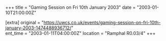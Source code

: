 +++
title = "Gaming Session on Fri 10th January 2003"
date = "2003-01-10T21:00:00Z"

[extra]
original = "https://uwcs.co.uk/events/gaming-session-on-fri-10th-january-2003-1474488936712/"    
ent_time = "2003-01-11T04:00:00Z"
location = "Ramphal R0.03/4"
+++



